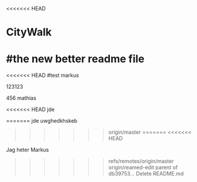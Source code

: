<<<<<<< HEAD
# CityWalk
#the new better readme file
=======

<<<<<<< HEAD
#test markus


























123123


456 mathias

<<<<<<< HEAD
jde



=======
jde uwghedkhskeb
>>>>>>> origin/master
=======
<<<<<<< HEAD


Jag heter Markus


>>>>>>> refs/remotes/origin/master
>>>>>>> origin/reamed-edit
>>>>>>> parent of db39753... Delete README.md

